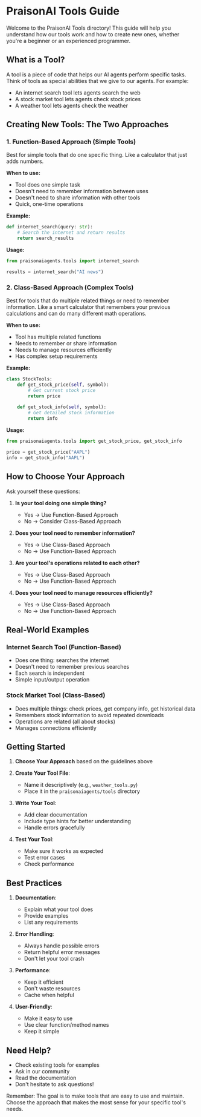 # PraisonAI Tools Guide

Welcome to the PraisonAI Tools directory! This guide will help you understand how our tools work and how to create new ones, whether you're a beginner or an experienced programmer.

## What is a Tool?

A tool is a piece of code that helps our AI agents perform specific tasks. Think of tools as special abilities that we give to our agents. For example:
- An internet search tool lets agents search the web
- A stock market tool lets agents check stock prices
- A weather tool lets agents check the weather

## Creating New Tools: The Two Approaches

### 1. Function-Based Approach (Simple Tools)

Best for simple tools that do one specific thing. Like a calculator that just adds numbers.

**When to use:**
- Tool does one simple task
- Doesn't need to remember information between uses
- Doesn't need to share information with other tools
- Quick, one-time operations

**Example:**
```python
def internet_search(query: str):
    # Search the internet and return results
    return search_results
```

**Usage:**
```python
from praisonaiagents.tools import internet_search

results = internet_search("AI news")
```

### 2. Class-Based Approach (Complex Tools)

Best for tools that do multiple related things or need to remember information. Like a smart calculator that remembers your previous calculations and can do many different math operations.

**When to use:**
- Tool has multiple related functions
- Needs to remember or share information
- Needs to manage resources efficiently
- Has complex setup requirements

**Example:**
```python
class StockTools:
    def get_stock_price(self, symbol):
        # Get current stock price
        return price
        
    def get_stock_info(self, symbol):
        # Get detailed stock information
        return info
```

**Usage:**
```python
from praisonaiagents.tools import get_stock_price, get_stock_info

price = get_stock_price("AAPL")
info = get_stock_info("AAPL")
```

## How to Choose Your Approach

Ask yourself these questions:

1. **Is your tool doing one simple thing?**
   - Yes → Use Function-Based Approach
   - No → Consider Class-Based Approach

2. **Does your tool need to remember information?**
   - Yes → Use Class-Based Approach
   - No → Use Function-Based Approach

3. **Are your tool's operations related to each other?**
   - Yes → Use Class-Based Approach
   - No → Use Function-Based Approach

4. **Does your tool need to manage resources efficiently?**
   - Yes → Use Class-Based Approach
   - No → Use Function-Based Approach

## Real-World Examples

### Internet Search Tool (Function-Based)
- Does one thing: searches the internet
- Doesn't need to remember previous searches
- Each search is independent
- Simple input/output operation

### Stock Market Tool (Class-Based)
- Does multiple things: check prices, get company info, get historical data
- Remembers stock information to avoid repeated downloads
- Operations are related (all about stocks)
- Manages connections efficiently

## Getting Started

1. **Choose Your Approach** based on the guidelines above

2. **Create Your Tool File**:
   - Name it descriptively (e.g., `weather_tools.py`)
   - Place it in the `praisonaiagents/tools` directory

3. **Write Your Tool**:
   - Add clear documentation
   - Include type hints for better understanding
   - Handle errors gracefully

4. **Test Your Tool**:
   - Make sure it works as expected
   - Test error cases
   - Check performance

## Best Practices

1. **Documentation**:
   - Explain what your tool does
   - Provide examples
   - List any requirements

2. **Error Handling**:
   - Always handle possible errors
   - Return helpful error messages
   - Don't let your tool crash

3. **Performance**:
   - Keep it efficient
   - Don't waste resources
   - Cache when helpful

4. **User-Friendly**:
   - Make it easy to use
   - Use clear function/method names
   - Keep it simple

## Need Help?

- Check existing tools for examples
- Ask in our community
- Read the documentation
- Don't hesitate to ask questions!

Remember: The goal is to make tools that are easy to use and maintain. Choose the approach that makes the most sense for your specific tool's needs.
